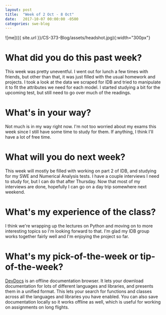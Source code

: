 ```yaml
---
layout: post
title:  "Week of 2 Oct - 8 Oct"
date:   2017-10-07 00:00:00 -0500
categories: swe-blog
---
```

![me]({{ site.url }}/CS-373-Blog/assets/headshot.jpg){:width="300px"}

# What did you do this past week?
This week was pretty uneventful. I went out for lunch a few times with friends, but other than that, it was just filled with the usual homework and projects. I took a look at the data we scraped for IDB and tried to manipulate it to fit the attributes we need for each model. I started studying a bit for the upcoming test, but still need to go over much of the readings.

# What's in your way?
Not much is in my way right now. I'm not too worried about my exams this week since I still have some time to study for them. If anything, I think I'll have a lot of free time.

# What will you do next week?
This week will mostly be filled with working on part 2 of IDB, and studying for my SWE and Numerical Analysis tests. I have a couple interviews I need to study for, but I can do that after Thursday. Now that most of my interviews are done, hopefully I can go on a day trip somewhere next weekend.

# What's my experience of the class?
I think we're wrapping up the lectures on Python and moving on to more interesting topics so I'm looking forward to that. I'm glad my IDB group works together fairly well and I'm enjoying the project so far.

# What's my pick-of-the-week or tip-of-the-week?
[DevDocs](http://devdocs.io/) is an offline documentation browser. It lets your download documentation for lots of different languages and libraries, and presents them in a unified format. This lets your search for functions and classes across all the languages and libraries you have enabled. You can also save documentation locally so it works offline as well, which is useful for working on assignments on long flights.